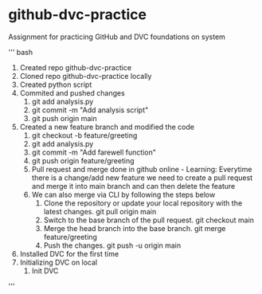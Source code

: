 # github-dvc-practice
Assignment for practicing GitHub and DVC foundations on system

'''
bash

1. Created repo github-dvc-practice
2. Cloned repo github-dvc-practice locally
3. Created python script
4. Commited and pushed changes
    1. git add analysis.py
    2. git commit -m "Add analysis script"
    3. git push origin main 
5. Created a new feature branch and modified the code
    1. git checkout -b feature/greeting
    2. git add analysis.py
    3. git commit -m "Add farewell function"
    4. git push origin feature/greeting
    5. Pull request and merge done in github online - Learning: Everytime there is a change/add new feature we need to create a pull request and merge it into main branch and can then delete the feature 
    6. We can also merge via CLI by following the steps below
        1. Clone the repository or update your local repository with the latest changes.
                git pull origin main
        2. Switch to the base branch of the pull request.
                git checkout main
        3. Merge the head branch into the base branch.
                git merge feature/greeting
        4. Push the changes.
                git push -u origin main
6. Installed DVC for the first time
7. Initializing DVC on local
    1. Init DVC

'''